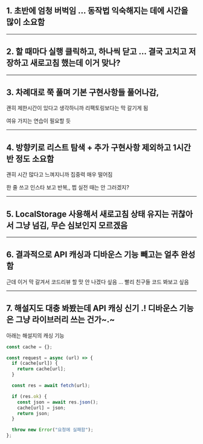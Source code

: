 ## 1. 초반에 엄청 버벅임 ... 동작법 익숙해지는 데에 시간을 많이 소요함

---

## 2. 할 때마다 실행 클릭하고, 하나씩 닫고 ... 결국 고치고 저장하고 새로고침 했는데 이거 맞나?

---

## 3. 차례대로 쭉 풀며 기본 구현사항들 풀어나감,

괜히 제한시간이 있다고 생각하니까 리팩토링보다는 막 갈기게 됨

여유 가지는 연습이 필요할 듯

---

## 4. 방향키로 리스트 탐색 + 추가 구현사항 제외하고 1시간 반 정도 소요함

괜히 시간 많다고 느껴지니까 집중력 매우 떨어짐

한 줄 쓰고 인스타 보고 반복,, 쩝 실전 때는 안 그러겠지?

---

## 5. LocalStorage 사용해서 새로고침 상태 유지는 귀찮아서 그냥 넘김, 무슨 심보인지 모르겠음

---

## 6. 결과적으로 API 캐싱과 디바운스 기능 빼고는 얼추 완성함

근데 이거 막 갈겨서 코드리뷰 할 맛 안 나겠다 싶음 ... 빨리 친구들 코드 봐보고 싶음

---

## 7. 해설지도 대충 봐봤는데 API 캐싱 신기 .! 디바운스 기능은 그냥 라이브러리 쓰는 건가~.~

아래는 해설지의 캐싱 기능

```javascript
const cache = {};

const request = async (url) => {
  if (cache[url]) {
    return cache[url];
  }

  const res = await fetch(url);

  if (res.ok) {
    const json = await res.json();
    cache[url] = json;
    return json;
  }

  throw new Error("요청에 실패함");
};
```
